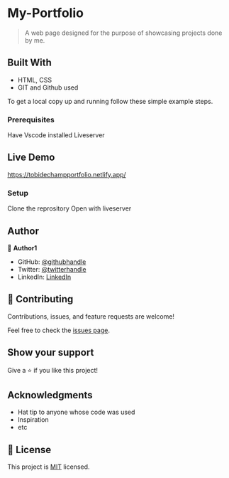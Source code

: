 # My-Portfolio

> A web page designed for the purpose of showcasing projects done by me.


## Built With

- HTML, CSS
- GIT and Github used


To get a local copy up and running follow these simple example steps.

### Prerequisites
Have Vscode installed
Liveserver
## Live Demo
https://tobidechampportfolio.netlify.app/

### Setup
Clone the reprository
Open with liveserver

## Author

👤 **Author1**

- GitHub: [@githubhandle](https://github.com/tobidechamp15)
- Twitter: [@twitterhandle](https://twitter.com/tobidechamp15)
- LinkedIn: [LinkedIn](https://www.linkedin.com/in/tobiloba-oluwadare-4bba71249/)


## 🤝 Contributing

Contributions, issues, and feature requests are welcome!

Feel free to check the [issues page](../../issues/).

## Show your support

Give a ⭐️ if you like this project!

## Acknowledgments

- Hat tip to anyone whose code was used
- Inspiration
- etc

## 📝 License

This project is [MIT](./LICENSE) licensed.
